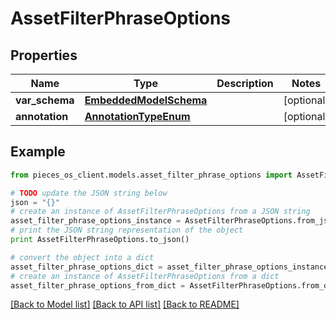 # AssetFilterPhraseOptions


## Properties
Name | Type | Description | Notes
------------ | ------------- | ------------- | -------------
**var_schema** | [**EmbeddedModelSchema**](EmbeddedModelSchema.md) |  | [optional] 
**annotation** | [**AnnotationTypeEnum**](AnnotationTypeEnum.md) |  | [optional] 

## Example

```python
from pieces_os_client.models.asset_filter_phrase_options import AssetFilterPhraseOptions

# TODO update the JSON string below
json = "{}"
# create an instance of AssetFilterPhraseOptions from a JSON string
asset_filter_phrase_options_instance = AssetFilterPhraseOptions.from_json(json)
# print the JSON string representation of the object
print AssetFilterPhraseOptions.to_json()

# convert the object into a dict
asset_filter_phrase_options_dict = asset_filter_phrase_options_instance.to_dict()
# create an instance of AssetFilterPhraseOptions from a dict
asset_filter_phrase_options_from_dict = AssetFilterPhraseOptions.from_dict(asset_filter_phrase_options_dict)
```
[[Back to Model list]](../README.md#documentation-for-models) [[Back to API list]](../README.md#documentation-for-api-endpoints) [[Back to README]](../README.md)


